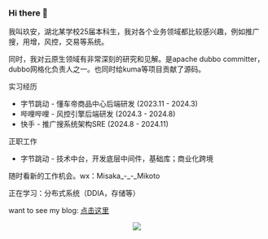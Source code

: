 ### Hi there 👋

我叫玖安，湖北某学校25届本科生，我对各个业务领域都比较感兴趣，例如推广搜，用增，风控，交易等系统。
 
同时，我对云原生领域有非常深刻的研究和见解。是apache dubbo committer，dubbo网格化负责人之一。也同时给kuma等项目贡献了源码。
 
实习经历
 - 字节跳动 - 懂车帝商品中心后端研发 (2023.11 - 2024.3)
 - 哔哩哔哩 - 风控引擎后端研发 (2024.3 - 2024.8)
 - 快手 - 推广搜系统架构SRE (2024.8 - 2024.11)

正职工作
 - 字节跳动 - 技术中台，开发底层中间件，基础库；商业化跨境

随时看新的工作机会。wx：Misaka_-_-_Mikoto

正在学习：分布式系统（DDIA，存储等）


want to see my blog: <a href="https://blog.csdn.net/qq_61039408" title="点击这里">点击这里</a>


<div align="center"> <img src="https://github-readme-stats.vercel.app/api?username=sjmshsh"> </div>

<!--
**sjmshsh/sjmshsh** is a ✨ _special_ ✨ repository because its `README.md` (this file) appears on your GitHub profile.

Here are some ideas to get you started:

- 🔭 I’m currently working on ...
- 🌱 I’m currently learning ...
- 👯 I’m looking to collaborate on ...
- 🤔 I’m looking for help with ...
- 💬 Ask me about ...
- 📫 How to reach me: ...
- 😄 Pronouns: ...
- ⚡ Fun fact: ...
-->
